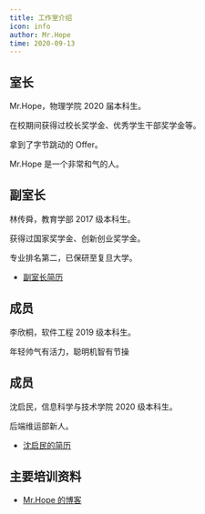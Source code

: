 ```yaml
---
title: 工作室介绍
icon: info
author: Mr.Hope
time: 2020-09-13
---
```


## 室长

Mr.Hope，物理学院 2020 届本科生。

在校期间获得过校长奖学金、优秀学生干部奖学金等。

拿到了字节跳动的 Offer。

Mr.Hope 是一个非常和气的人。

## 副室长

林传舜，教育学部 2017 级本科生。

获得过国家奖学金、创新创业奖学金。

专业排名第二，已保研至复旦大学。

- [副室长简历](/file/林传舜简历.pdf)

## 成员

李欣桐，软件工程 2019 级本科生。

年轻帅气有活力，聪明机智有节操

## 成员

沈启民，信息科学与技术学院 2020 级本科生。

后端维运部新人。

- [沈启民的简历](/file/沈启民的简历.docx)


## 主要培训资料

- [Mr.Hope 的博客](blog.md)
